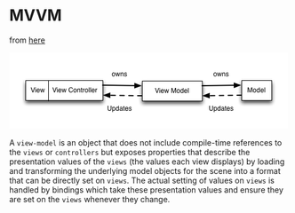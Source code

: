 # MVVM

from [here](https://www.objc.io/issues/13-architecture/mvvm/)

![img](../images/mvvm.png)

A `view-model` is an object that does not include compile-time references to the
`views` or `controllers` but exposes properties that describe the presentation
values of the `views` (the values each view displays) by loading and transforming
the underlying model objects for the scene into a format that can be directly
set on `views`. The actual setting of values on `views` is handled by bindings which
take these presentation values and ensure they are set on the `views` whenever
they change.
